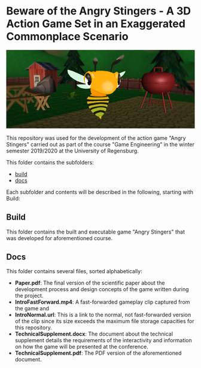 # Beware of the Angry Stingers - A 3D Action Game Set in an Exaggerated Commonplace Scenario
![Starting Scene](https://github.com/Cele3x/game-engineering/blob/master/status-reports/20200205/wasp_teaser.png)

This repository was used for the development of the action game "Angry Stingers" carried out as part of the course "Game Engineering" in the winter semester 2019/2020 at the University of Regensburg. 

This folder contains the subfolders: 
- [build](https://github.com/Cele3x/game-engineering/tree/master/submission/build)
- [docs](https://github.com/Cele3x/game-engineering/tree/master/submission/docs)

Each subfolder and contents will be described in the following, starting with Build:

## Build 
This folder contains the built and executable game "Angry Stingers" that was developed for aforementioned course.

## Docs
This folder contains several files, sorted alphabetically:
- **Paper.pdf**: The final version of the scientific paper about the development process and design concepts of the game written during the project.
- **IntroFastForward.mp4**: A fast-forwarded gameplay clip captured from the game and
- **IntroNormal.url**: This is a link to the normal, not fast-forwarded version of the clip since its size exceeds the maximum file storage capacities for this repository.
- **TechnicalSupplement.docx**: The document about the technical supplement details the requirements of the interactivity and information on how the game will be presented at the conference.
- **TechnicalSupplement.pdf**: The PDF version of the aforementioned document.
